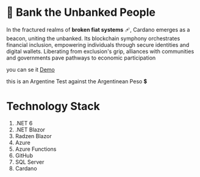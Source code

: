 # :bank: Bank the Unbanked People


In the fractured realms of **broken fiat systems** :adhesive_bandage:, Cardano emerges as a beacon, uniting the unbanked. Its blockchain symphony orchestrates financial inclusion, empowering individuals through secure identities and digital wallets. Liberating from exclusion's grip, alliances with communities and governments pave pathways to economic participation

you can se it [Demo](https://blue-field-0d777b910.4.azurestaticapps.net/home "Demo Url")

this is an Argentine Test against the Argentinean  Peso :heavy_dollar_sign:


# Technology Stack
1. .NET 6
2. .NET Blazor
3. Radzen Blazor
4. Azure
5. Azure Functions
6. GitHub
7. SQL Server
8. Cardano
   
